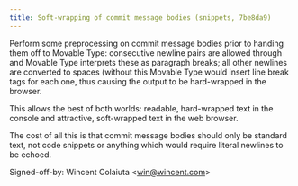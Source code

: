 ```yaml
---
title: Soft-wrapping of commit message bodies (snippets, 7be8da9)
---
```


Perform some preprocessing on commit message bodies prior to handing them off to Movable Type: consecutive newline pairs are allowed through and Movable Type interprets these as paragraph breaks; all other newlines are converted to spaces (without this Movable Type would insert line break tags for each one, thus causing the output to be hard-wrapped in the browser.

This allows the best of both worlds: readable, hard-wrapped text in the console and attractive, soft-wrapped text in the web browser.

The cost of all this is that commit message bodies should only be standard text, not code snippets or anything which would require literal newlines to be echoed.

Signed-off-by: Wincent Colaiuta &lt;win@wincent.com&gt;
